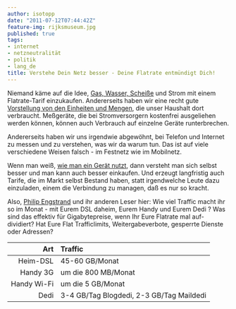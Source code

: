 ```yaml
---
author: isotopp
date: "2011-07-12T07:44:42Z"
feature-img: rijksmuseum.jpg
published: true
tags:
- internet
- netzneutralität
- politik
- lang_de
title: Verstehe Dein Netz besser - Deine Flatrate entmündigt Dich!
---
```


Niemand käme auf die Idee,
[Gas, Wasser, Scheiße](http://www.youtube.com/results?search_query=meister+r%C3%B6hrich&aq=0L&oq=meister+r%C3%B6h)
und Strom mit einem Flatrate-Tarif einzukaufen. Andererseits haben wir eine
recht gute
[Vorstellung von den Einheiten und Mengen](../2004-07-01-kilowattstunden),
die unser Haushalt dort verbraucht. Meßgeräte, die bei Stromversorgern
kostenfrei ausgeliehen werden können, können auch Verbrauch auf einzelne
Geräte runterbrechen.

Andererseits haben wir uns irgendwie abgewöhnt, bei Telefon und Internet zu
messen und zu verstehen, was wir da warum tun. Das ist auf viele
verschiedene Weisen falsch - im Festnetz wie im Mobilnetz.

Wenn man weiß,
[wie man ein Gerät nutzt](../2011-05-10-handyrechnung), dann
versteht man sich selbst besser und man kann auch besser einkaufen. Und
erzeugt langfristig auch Tarife, die im Markt selbst Bestand haben, statt
irgendwelche Leute dazu einzuladen, einem die Verbindung zu managen, daß es
nur so kracht.

Also,
[Philip Engstrand](https://netzpolitik.org/2011/kris-kohntopp-erklart-netzneutralitat/#comment-429198)
und ihr anderen Leser hier: Wie viel Traffic macht ihr so im Monat - mit
Eurem DSL daheim, Eurem Handy und Eurem Dedi ? Was sind das effektiv für
Gigabytepreise, wenn Ihr Eure Flatrate mal auf-dividiert? Hat Eure Flat
Trafficlimits, Weitergabeverbote, gesperrte Dienste oder Adressen?

|      Art  | Traffic |
|----------:|:--------|
| Heim-DSL  | 45-60 GB/Monat |
| Handy 3G  | um die 800 MB/Monat |
|Handy Wi-Fi | um die 5 GB/Monat |
|      Dedi | 3-4 GB/Tag Blogdedi, 2-3 GB/Tag Maildedi |

